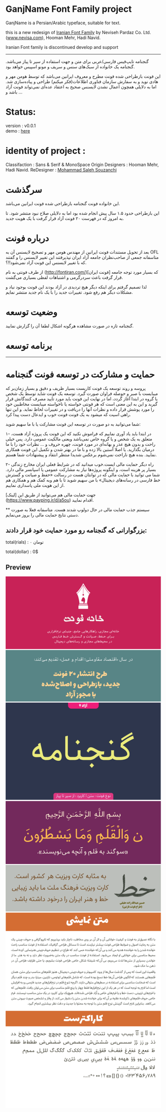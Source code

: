 # GanjName Font Family project

GanjName is a  Persian/Arabic typeface, suitable for text.

this is a new redesign of [Iranian Font Family](https://github.com/font-store/font-Iranian) by Neviseh Pardaz Co. Ltd. (www.nevisa.com), Hooman Mehr, Hadi Navid.

Iranian Font family is discontinued develop and support

----
گنجنامه تایپ‌فیس فارسی/عربی برای متن و جهت استفاده از سیر تا پیاز می‌باشد.
گنجنامه یک خانواده از سبک‌های سنس و سریف و مونو اسپیس خواهد بود.

این فونت بازطراحی شده فونت مطرح و معروف ایرانین می‌باشد که توسط هومن مهر و هادی نوید و به سفارش سازمان فناوری اطلاعات(فکر میکنم) طراحی و پیاده‌سازی شد. اما به دلایلی همچون اعمال نشدن لایسنس صحیح به اعتقاد عده‌ای نمی‌تواند فونت آزاد باشد و …

# Status:
 version : v0.0.1   
 demo : [here](http://font-store.github.io/font-GanjNameh/online/)


# identity of project :

Classifaction : Sans & Serif & MonoSpace
Origin Designers : Hooman Mehr, Hadi Navid.
ReDesigner : [Mohammad Saleh Souzanchi](http://github.com/zoghal/)



# سرگذشت
 این خانواده فونت گنجنامه بازطراحی شده فونت ایرانین می‌باشد.

این بازطراحی حدود ۱.۵ سال پیش انجام شده بود اما به دلایلی صلاح نبود منتشر شود. تا به امروز که در فهرست ۲۰ فونت آزاد قرار گرفت با یک هویت جدید.

# درباره فونت

بعد از تحویل مستندات فونت ایرانین از مهندس هومن مهر و تصحیح لایسنس آن به OFL متاسفانه جمعی از صاحب‌نظران جامعه آزاد ایران نپذیرفتند این تغییر لایسنس را و گفتند که با تغییر لایسنس این فونت آزاد نمی‌شود!!؟.

از طرف فونتی به نام (http://fontiran.com/)[فونت ایران] که بسیار مورد توجه جامعه قرار گرفت باعث سردرگرمی و اشتباهات لفظی بسیاری می‌گشت.

لذا تصمیم گرفتم برای اینکه دیگر هیچ تردیدی در آزاد بودند این فونت بوجود نیاد و مشکلات دیگر هم رفع شود. تغییرات جدید را با یک نام جدید منتشر نمایم.


# وضعیت توسعه

گنجنامه تازه در صورت مشاهده هرگونه اشکال لطفا آن را گزارش نمایید.

# برنامه توسعه

----

# حمایت و مشارکت در توسعه فونت گنجنامه

پروسه و روند توسعه یک فونت کاریست بسیار ظریف و دقیق و بسیار زمان‌بر که میبایست با صبر و حوصله فراوان صورت گیرد. توسعه یک فونت شاید توسط یک شخص یا گروه در ابتدا آغاز گردد، اما در نهایت این فونت باید مورد تایید مصرف کنندگانش قرار گیرید و این به این معنی است که هر فونتی خواسته یا ناخواسته میبایست مخاطبین خود را مورد پوشش قرار داده  و نظرات آنها را دریافت و در تغییرات لحاظ نماید. و این تنها راهی اسیت که میشود به یک فونت فونت خوب و ایدعال دست پیدا کرد.

شما می‌توانید به دو صورت در توسعه این فونت مشارکت یا با ما سهیم شوید:

۱- در ابتدا باید یاد آوری نماییم که فراموش نکنید که این فونت یک پروژه آزاد هست، متعلق به یک شخص و یا گروه خاص نمی‌باشد ویعنی مالکیت عمومی دارد. پس خیلی راحت و بدون هیچ عذر و بهانه‌ای در مورد فونت، چهره حروف  و … نظرات خود را با ما درمیان بگذارید. یا اصلا آستین بالا زده و با ما در بهتر شدن و تکمیل این فونت همکاری نمایید. بنده هیچ ناراحت نمی‌شوم برعکس شدیدا منتظر انتقاد و پیشنهادات شما هستم.


۲- راه دیگر حمایت مالی ایست.خوب میدانید که در شرایط فعلی ایران مخارج زندگی بسیار پر هزینه است، و اینگونه پروژه‌ها نیاز به مشارکت عمومی یا اسپانسر مالی دارد.  شما می توانید با حمایت مالی که در توانتان هست در رسالت «حفظ و صیانت و گسترش خط فارسی در رسانه‌های دیجیتال» با من سهیم شوید تا با هم وبه کمک هم و  همکاری هم از این هویت ملی پاسداری نماییم.

جهت حمایت مالی هم می‌توانید از طریق این [لینک]   (https://www.payping.ir/d/a5ou) اقدام نمایید.

** سیستم جذب حمایت مالی در حال دولوپ شدند هست. متاسفانه فعلا به صورت دستی نتایج حمایت مالی را بروز می‌نمایم.

## بزرگوارانی که گنجنامه رو مورد حمایت خود  قرار دادند:


total(rials) : ۰ تومان

total(dollar) : 0$







## Preview
![Intro](docs/cell1.png)
![Intro](docs/cell2.png)
![Intro](docs/cell3.png)
![Intro](docs/cell4.png)
![Intro](docs/cell5.png)
![Intro](docs/cell6.png)
![Intro](docs/cell8.png)
